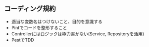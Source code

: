 ## コーディング規約
- 適当な変数名はつけないこと、目的を意識する
- Pintでコードを整形すること
- Controllerにはロジックは極力書かない(Service, Repositoryを活用)
- PestでTDD